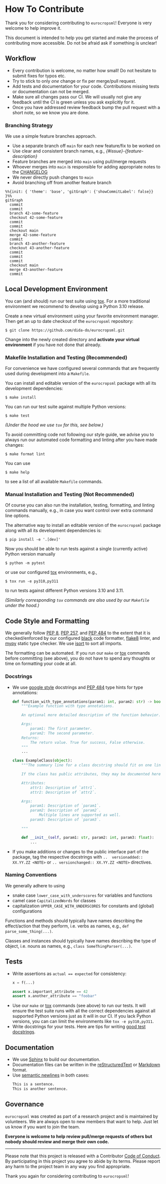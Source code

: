 
# How To Contribute

Thank you for considering contributing to `eurocropsml`!
Everyone is very welcome to help improve it.

This document is intended to help you get started and make the process of contributing more accessible. Do not be afraid ask if something is unclear!


## Workflow

- Every contribution is welcome, no matter how small!
  Do not hesitate to submit fixes for typos etc.
- Try to stick to only *one* change or fix per merge/pull request.
- Add tests and documentation for your code.
  Contributions missing tests or documentation can not be merged.
- Make sure all changes pass our CI.
  We will usually not give any feedback until the CI is green unless you ask explicitly for it.
- Once you have addressed review feedback bump the pull request with a short note, so we know you are done.


### Branching Strategy

We use a simple feature branches approach.

- Use a separate branch off `main` for each new feature/fix to be worked on
- Use clear and consistent branch names, e.g., _{#issue}-{feature-description}_
- Feature branches are merged into `main` using pull/merge requests
- Whoever merges into `main` is responsible for adding appropriate notes to the [CHANGELOG][changelog]
- We never directly push changes to `main`
- Avoid branching off from another feature branch

```mermaid
%%{init: { 'theme': 'base', 'gitGraph': {'showCommitLabel': false}} }%%
gitGraph
  commit
  commit
  branch 42-some-feature
  checkout 42-some-feature
  commit
  commit
  checkout main
  merge 42-some-feature
  commit
  branch 43-another-feature
  checkout 43-another-feature
  commit
  commit
  commit
  checkout main
  merge 43-another-feature
  commit
```

## Local Development Environment

You can (and should) run our test suite using [tox][tox].
For a more traditional environment we recommend to develop using a Python 3.10 release.

Create a new virtual environment using your favorite environment manager.
Then get an up to date checkout of the `eurocropsml` repository:

```console
$ git clone https://github.com/dida-do/eurocropsml.git
```

Change into the newly created directory and **activate your virtual environment** if you have not done that already.


### Makefile Installation and Testing (Recommended)

For convenience we have configured several commands that are frequently used during development into a `Makefile`.

You can install and editable version of the `eurocropsml` package with all its development dependencies:

```console
$ make install
```

You can run our test suite against multiple Python versions:
```console
$ make test
```
*(Under the hood we use `tox` for this, see below.)*

To avoid committing code not following our style guide, we advise you to always run our automated code formatting and linting after you have made changes:
```console
$ make format lint
```

You can use
```console
$ make help
```
to see a list of all available `Makefile` commands.


### Manual Installation and Testing (Not Recommended)

Of course you can also run the installation, testing, formatting, and linting commands manually, e.g., in case you want control over extra command line options. 

The alternative way to install an editable version of the `eurocropsml` package along with all its development dependencies is:

```console
$ pip install -e '.[dev]'
```

Now you should be able to run tests against a single (currently active) Python version manually

```console
$ python -m pytest
```

or use our configured [tox][tox] environments, e.g.,

```console
$ tox run -e py310,py311
```

to run tests against different Python versions 3.10 and 3.11.

*(Similarly corresponding `tox` commands are also used by our `Makefile` under the hood.)*

## Code Style and Formatting
We generally follow [PEP 8][PEP8], [PEP 257][PEP257], and [PEP 484][PEP484] to the extent that it is checked/enforced by our configured [black][black] code formatter, [flake8][flake8] linter, and [mypy][mypy] static type checker. 
We use [isort][isort] to sort all imports.

The formatting can be automated.
If you run our `make` or [tox][tox] commands before committing (see above), you do not have to spend any thoughts or time on formatting your code at all.

### Docstrings

- We use [google style][googledocs] docstrings and [PEP 484][PEP484] type hints for type annotations:
    ```python
    def function_with_type_annotations(param1: int, param2: str) -> bool:
        """Example function with type annotations.

        An optional more detailed description of the function behavior.

        Args:
            param1: The first parameter.
            param2: The second parameter.
        Returns:
            The return value. True for success, False otherwise.
        """
        ...
    ```
    ```python
    class ExampleClass(object):
        """The summary line for a class docstring should fit on one line.

        If the class has public attributes, they may be documented here in an ``Attributes`` section and follow the same formatting as a function's ``Args`` section. 

        Attributes:
            attr1: Description of `attr1`.
            attr2: Description of `attr2`.

        Args:
            param1: Description of `param1`.
            param2: Description of `param2`.
                Multiple lines are supported as well.
            param3: Description of `param3`.

        """

        def __init__(self, param1: str, param2: int, param3: float):
            ...
    ```
- If you make additions or changes to the public interface part of the package, tag the respective docstrings with  `..  versionadded:: XX.YY.ZZ <NOTE>` or `.. versionchanged:: XX.YY.ZZ <NOTE>` directives.

### Naming Conventions

We generally adhere to using

- snake case `lower_case_with_underscores` for variables and functions
- camel case `CapitalizedWords` for classes
- capitalization `UPPER_CASE_WITH_UNDERSCORES` for constants and (global) configurations

Functions and methods should typically have names describing the effect/action that they perform, i.e. verbs as names, e.g., `def parse_some_thing(...)`.

Classes and instances should typically have names describing the type of object, i.e. nouns as names, e.g., `class SomeThingParser(...)`.


## Tests

- Write assertions as `actual == expected` for consistency:
  ```python
  x = f(...)

  assert x.important_attribute == 42
  assert x.another_attribute == "foobar"
  ```
- Use our `make` or [tox][tox] commands (see above) to run our tests.
  It will ensure the test suite runs with all the correct dependencies against all supported Python versions just as it will in our CI.
  If you lack Python versions, you can can limit the environments like `tox -e py310,py311`.
- Write docstrings for your tests. Here are tips for writing [good test docstrings][gooddocstrings].


## Documentation

- We use [Sphinx][sphinx] to build our documentation.
- Documentation files can be written in the [reStructuredText][rst] or [Markdown][md] format.
- Use [semantic newlines][semanticnewlines] in both cases:
  ```md
  This is a sentence.
  This is another sentence.
  ```

## Governance

`eurocropsml` was created as part of a research project and is
maintained by volunteers.
We are always open to new members that want to help.
Just let us know if you want to join the team.

**Everyone is welcome to help review pull/merge requests of others but nobody should review and merge their own code.**

---

Please note that this project is released with a Contributor [Code of Conduct][code-of-conduct].
By participating in this project you agree to abide by its terms.
Please report any harm to the project team in any way you find appropriate.

Thank you again for considering contributing to `eurocropsml`!


[PEP8]: https://www.python.org/dev/peps/pep-0008/
[PEP257]: https://www.python.org/dev/peps/pep-0257/
[PEP484]: https://www.python.org/dev/peps/pep-0484/
[gooddocstrings]: https://jml.io/pages/test-docstrings.html
[code-of-conduct]: https://github.com/dida-do/eurocropsml/blob/main/CODE_OF_CONDUCT.md
[changelog]: https://github.com/dida-do/eurocropsml/blob/main/CHANGELOG.md
[tox]: https://tox.readthedocs.io/
[sphinx]: https://www.sphinx-doc.org/en/master/index.html
[rst]: https://www.sphinx-doc.org/en/master/usage/restructuredtext/basics.html
[md]: https://www.sphinx-doc.org/en/master/usage/markdown.html
[semanticnewlines]: https://rhodesmill.org/brandon/2012/one-sentence-per-line/
[black]: https://github.com/psf/black
[isort]: https://github.com/timothycrosley/isort
[googledocs]: https://google.github.io/styleguide/pyguide.html#s3.8-comments-and-docstrings
[flake8]: https://flake8.pycqa.org/en/latest/
[mypy]: https://mypy.readthedocs.io/en/stable/